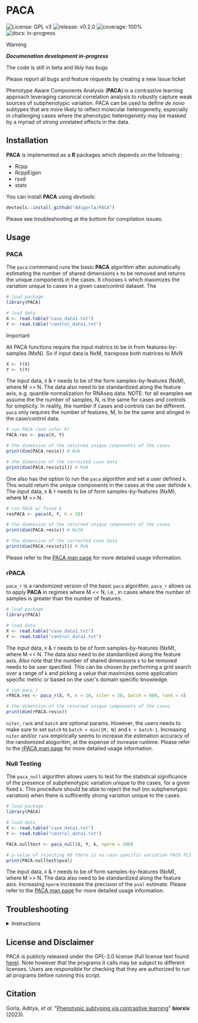 # PACA

<!-- badges: start -->
![License: GPL v3](https://img.shields.io/badge/License-GPL%20v3-blue.svg)
![release: v0.2.0](https://img.shields.io/badge/release-v0.2.0-green)
![coverage: 100%](https://img.shields.io/badge/coverage-80%25-brightgreen)
![docs: in-progress](https://img.shields.io/badge/docs-in--progress-yellow)
<!-- badges: end -->

>[!WARNING]  
>___Documenation development in-progress___
>
>The code is still in beta and likly has bugs 
>
>Please report all bugs and feature requests by creating a new Issue ticket

Phenotype Aware Components Analysis (**PACA**) is a contrastive learning approach leveraging canonical correlation analysis to robustly capture weak sources of subphenotypic variation. PACA can be used to define *de novo* subtypes that are more likely to reflect molecular heterogeneity, especially in challenging cases where the phenotypic heterogeneity may be masked by a myriad of strong unrelated effects in the data.

## Installation

**PACA** is implemented as a **R** packages which depends on the following :

* Rcpp
* RcppEigen
* rsvd
* stats

You can install **PACA** using *devtools*:

``` r
devtools::install_github("Adigorla/PACA")
```

Please see troubleshooting at the bottom for compilation issues.

## Usage

### PACA

The `paca` commmand runs the basic **PACA** algorithm after automatically estimating the number of shared dimensions `k` to be removed and returns the unique components in the cases. It chooses `k` which maximizes the variation unique to cases in a given case/control dataset. The 
``` r
# load package
library(PACA)

# load data
X <- read.table("case_data1.txt")
Y <- read.table("control_data1.txt")
```
>[!IMPORTANT]
>All PACA functions require the input matrics to be in from features-by-samples (MxN). So if input data is NxM, transpose both matrices to MxN
> ```r
> X <- t(X)
> Y <- t(Y)
> ```
The input data, `X` & `Y` needs to be of the form samples-by-features (NxM), where M >> N. The data also need to be standardized along the feature axis, e.g. quantile normalization for RNAseq data. 
NOTE: for all examples we assume the the number of samples, N, is the same for cases and controls for simplicity. In reality, the number if cases and controls can be different. `paca` only requires the number of features, M, to be the same and alinged in the case/control data.

``` r
# run PACA (and infer k)
PACA.res <- paca(X, Y)

# the dimension of the returned unique components of the cases
print(dim(PACA.res$x)) # Nxk

# the dimension of the corrected case data
print(dim(PACA.res$xtil)) # MxN

```

One also has the option to run the `paca` algorithm and set a user defined `k`. This would return the unique components in the cases at the user definde `k`. The input data, `X` & `Y` needs to be of form samples-by-features (NxM), where M >> N.  
``` r
# run PACA w/ fixed k
resPACA <- paca(X, Y, k = 10)

# the dimension of the returned unique components of the cases
print(dim(PACA.res$x)) # Nx10

# the dimension of the corrected case data
print(dim(PACA.res$xtil)) # MxN
```

Please refer to the [PACA man page](man/PACA.Rd) for more detailed usage information.

### rPACA

`paca_r` is a randomized version of the basic `paca` algorithm. `paca_r` allows us to apply **PACA** in regimes where M << N, i.e., in cases where the number of samples is greater than the number of features.

``` r
# load package
library(PACA)

# load data
X <- read.table("case_data1.txt")
Y <- read.table("control_data1.txt")
```
The input data, `X` & `Y` needs to be of form samples-by-features (NxM), where M << N. The data also need to be standardized along the feature axis. Also note that the number of shared dimensions `k` to be removed needs to be user specified. This can be chosen by performing a grid search over a range of `k` and picking a value that maximizes some application specific metric or based on the user's domain specific knowledge.

``` r
# run paca_r
rPACA.res <- paca_r(X, Y, k = 10, niter = 20, batch = 600, rank = 4)

# the dimension of the returned unique components of the cases
print(dim(rPACA.res$x))

```
`niter`, `rank` and `batch` are optional params. However, the users needs to make sure to set `batch` to `batch < min({M, N}` and `k < batch-1`. Increasing `niter` and/or `rank` empirically seems to increase the estimation accuracy of the randomized alogoritim, at the expense of increase runtime. 
Please refer to the [rPACA man page](man/rPACA.Rd) for more detailed usage information.

### Null Testing

The `paca_null` algorithm allows users to test for the statistical significance of the presence of subphenotypic variation unique to the cases, for a given fixed `k`. This procedure should be able to reject the null (no subphenotypic variation) when there is sufficently strong variation unique to the cases.

``` r
# load package
library(PACA)

# load data
X <- read.table("case_data1.txt")
Y <- read.table("control_data1.txt")

PACA.nulltest <- paca_null(X, Y, k, nperm = 100)

# p-value of rejecting H0 there is no case specific variation PACA PC1
print(PACA.nulltest$pval)
```
The input data, `X` & `Y` needs to be of form samples-by-features (NxM), where M >> N. The data also need to be standardized along the feature axis. Increasing `nperm` increases the precision of the `pval` estimate.
Please refer to the [PACA man page](man/PACA_null.Rd) for more detailed usage information.

## Troubleshooting

<details>
<summary>Instructions</summary>

If you are using a mac and having installation issues, try installing homebrew or xcode then reinstalling **Rcpp** and **RcppEigen**. 

#### R >= 4.0+ on M1/2 Macs
If you are having issues compiling R/Rcpp code on the newer ARM (M1/2) Mac hardware, make you have `gcc(13+)` and `llvm` installed using homebrew.
``` bash 
brew install gcc && brew install llvm 
```

Then update the `Makevars` file in the `~/.R/` directory to the following:
```
# custom g++ makevars 
# adapeted from here: https://stackoverflow.com/questions/65860439/installing-data-table-on-macos

GCC_LOC = /opt/homebrew/Cellar/gcc/13.1.0                      # UPATDTE & CHECK  path is valid
FLIBS=-L$(GCC_LOC)/lib/gcc/13 -L$(GCC_LOC)/lib -lgfortran -lm
FC=$(GCC_LOC)/bin/gfortran
F77=$(GCC_LOC)/bin/gfortran
CXX1X=$(GCC_LOC)/bin/g++-13
CXX98=$(GCC_LOC)/bin/g++-13
CXX11=$(GCC_LOC)/bin/g++-13
CXX14=$(GCC_LOC)/bin/g++-13
CXX17=$(GCC_LOC)/bin/g++-13
CXX20=$(GCC_LOC)/bin/g++-13


LLVM_LOC = /opt/homebrew/opt/llvm                              # UPATDTE & CHECK path is valid
CC=$(GCC_LOC)/bin/gcc-13 -fopenmp
CXX=$(GCC_LOC)/bin/g++-13 -fopenmp -llapack
CFLAGS=-g -O3 -Wall -pedantic -std=gnu99 -mtune=native -pipe
CXXFLAGS=-g -O3 -Wall -pedantic -std=c++14 -mtune=native -pipe
LDFLAGS=-L$(LLVM_LOC)/lib -Wl,-rpath,$(LLVM_LOC)/lib
RARM_LOC = /opt/R/arm64                                        # UPATDTE & CHECK path is valid
BREW_LOC = /opt/homebrew                                       # UPATDTE & CHECK path is valid
CPPFLAGS=-I$(LLVM_LOC)/include -I$(BREW_LOC)/include -I$(RARM_LOC)/include -I/Library/Developer/CommandLineTools/SDKs/MacOSX.sdk/usr/include
```
Make sure that the four "UPATDTE & CHECK path is valid" lines point to valid location on your machine. 

For all older versions of R and Intel Mac installation issues, please refer to the detailed instructions on the [The Coatless Professor](https://thecoatlessprofessor.com/programming/cpp/r-compiler-tools-for-rcpp-on-macos/) website.
</details>

## License and Disclaimer

PACA is publicly released under the GPL-3.0 license (full license text found [here](LICENSE.md)). Note however that the programs it calls may be subject to different licenses. Users are responsible for checking that they are authorized to run all programs before running this script.

## Citation
Gorla, Aditya, *et al*. "[Phenotypic subtyping via contrastive learning](https://www.biorxiv.org/content/10.1101/2023.01.05.522921v1)" **biorxiv** (2023).


